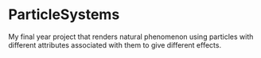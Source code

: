 # ParticleSystems
My final year project that renders natural phenomenon using particles with different attributes associated with them to give different effects.
